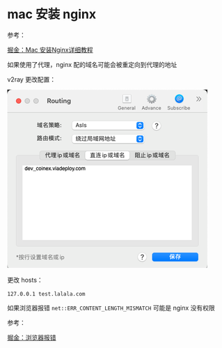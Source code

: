 # mac 安装 nginx

参考：

[掘金：Mac 安装Nginx详细教程](https://juejin.cn/post/6986190222241464350#heading-4)

如果使用了代理，nginx 配的域名可能会被重定向到代理的地址

v2ray 更改配置：

![](../images/nginx_20240527113608.png)

更改 hosts：

```
127.0.0.1 test.lalala.com
```

如果浏览器报错 `net::ERR_CONTENT_LENGTH_MISMATCH` 可能是 nginx 没有权限

参考：

[掘金：浏览器报错](https://juejin.cn/post/7085588832522862600)